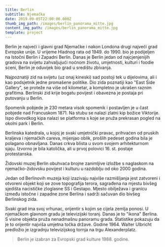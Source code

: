 ```yaml
---
title: Berlin
subtitle: Njemačka
date: 2019-09-05T22:00:00.000Z
thumb_img_path: /images/berlin_panorama_mitte.jpg
content_img_path: /images/berlin_panorama_mitte.jpg
template: project
---
```

Berlin je najveći i glavni grad Njemačke i nakon Londona drugi najveći grad Evropske unije. U vrijeme Hladnog rata od 1949. do 1990. bio je podijeljen na Istočni Berlin i Zapadni Berlin. Danas je Berlin jedan od najcjenjenijih gradova na svijetu zahvaljujući noćnom životu, umjetnosti, kulturi i foodie sceni, Berlin je oduvijek bio grad u središtu zbivanja.

Najpoznatiji zid na svijetu (uz onaj kineski) sad postoji tek u dijelovima, ali i kao podsjetnik jedne promašene politike. Dio zida poznatiji kao "East Side Gallery", se proteže na više od kilometar, a kompletno je ukrašen raznim grafitima. Berlinski zid krije bogatu povijest i obavezna je postaja pri putovanju u Berlin.

Spomenik pobjede je 230 metara visok spomenik i postavljen je u čast pobjede nad Francuskom 1871. Na stubu se nalazi zlatni kip božice Viktorije. Ispo divovdkog kipa nalazi se platforma s koje se pruža prekrasan pogled na okolni park i Berlin.

Berlinska katedrala, u kojoj je svaki umjetnički pravac, prihvaćen od pruskih kraljeva i njemačkih careva, mijenjao oblik, prošlih pedeset godina bila je polagano obnavljana. Danas crkva blista u svom svojem arhitekturnom sjaju. Izvorno je bila katolička, ali u prvoj polovici 16. st. postaje protestanska.

Židovski muzej Berlin obuhvaća brojne zanimljive izložbe s naglaskom na njemačko-židovsku povijest i kulturu u razdoblju od oko 2000 godina.

Jedan od Berlinovih muzeja koji izazivaju najviše razmišljanja jest zatvoreni i otvoreni objekt koji se zove topografija terora, sagrađena na mjestu bivšeg sjedišta nacističke zloglasne SS i Gestapo. Mjesto obilježava i granicu između istočne i zapadne zone Berlina i sadrži sačuvan dio bivšeg Berlinskog zida.

Svaki grad ima svoj vrhunac, orijentir s kojim se cijela zemlja ponosi. U njemačkom glavnom gradu je televizijski toranj. Danas je to "ikona" Berlina. S visine objekta pruža nenadmašnu panoramu grada. Statistike pokazuju da je to orijentir najviša umjetna točka države. Godine 1964. Walter Ulbricht predložio je izgradnju televizijskog tornja na trgu Alexanderplatz.

> Berlin je izabran za Evropski grad kulture 1988. godine.
